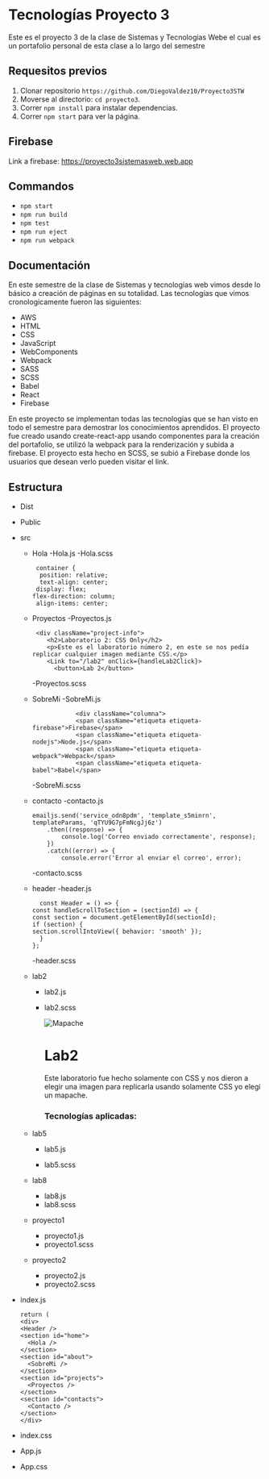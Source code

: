 # Tecnologías Proyecto 3
Este es el proyecto 3 de la clase de Sistemas y Tecnologías Webe el cual es un portafolio personal de esta clase a lo largo del semestre
## Requesitos previos
1. Clonar repositorio `https://github.com/DiegoValdez10/Proyecto3STW`
2. Moverse al directorio: `cd proyecto3`.<br />
3. Correr `npm install` para instalar dependencias.<br />
4. Correr `npm start` para ver la página.
## Firebase
Link a firebase: https://proyecto3sistemasweb.web.app
## Commandos

- `npm start`
- `npm run build`
- `npm test`
- `npm run eject`
- `npm run webpack`

## Documentación
En este semestre de la clase de Sistemas y tecnologías web vimos desde lo básico a creación de páginas en su totalidad. Las tecnologías que vimos cronologicamente fueron las siguientes:
- AWS
- HTML
- CSS
- JavaScript
- WebComponents
- Webpack
- SASS 
- SCSS
- Babel
- React
- Firebase

En este proyecto se implementan todas las tecnologías que se han visto en todo el semestre para demostrar los conocimientos aprendidos. El proyecto fue creado usando create-react-app usando componentes para la creación del portafolio, se utilizó la webpack para la renderización y subida a firebase. El proyecto esta hecho en SCSS, se subió a Firebase donde los usuarios que desean verlo pueden visitar el link.

## Estructura
- Dist
- Public
- src
  - Hola
    -Hola.js
    -Hola.scss
    
         container {
          position: relative;
          text-align: center;
         display: flex;
        flex-direction: column;
         align-items: center;
  - Proyectos
    -Proyectos.js
    
         <div className="project-info">
            <h2>Laboratorio 2: CSS Only</h2>
            <p>Este es el laboratorio número 2, en este se nos pedía replicar cualquier imagen mediante CSS.</p>
            <Link to="/lab2" onClick={handleLab2Click}> 
              <button>Lab 2</button>
              
              
    -Proyectos.scss
  - SobreMi
    -SobreMi.js
    
                    <div className="columna">
                    <span className="etiqueta etiqueta-firebase">Firebase</span>
                    <span className="etiqueta etiqueta-nodejs">Node.js</span>
                    <span className="etiqueta etiqueta-webpack">Webpack</span>
                    <span className="etiqueta etiqueta-babel">Babel</span>
    -SobreMi.scss
  - contacto
    -contacto.js


        emailjs.send('service_odn8pdm', 'template_s5minrn', templateParams, 'qTYU9G7pFmNcgJj6z')
            .then((response) => {
                console.log('Correo enviado correctamente', response);
            })
            .catch((error) => {
                console.error('Error al enviar el correo', error);
    -contacto.scss
  - header
    -header.js
    
          const Header = () => {
        const handleScrollToSection = (sectionId) => {
        const section = document.getElementById(sectionId);
        if (section) {
        section.scrollIntoView({ behavior: 'smooth' });
          }
        };
  
    -header.scss
  - lab2
    - lab2.js
    - lab2.scss
    
         <div>
                <img src={Lab2F} alt="Mapache" className="imagen" />
            <h1 className="titulo">Lab2</h1>
            <p className="parrafo">Este laboratorio fue hecho solamente con CSS y nos dieron a elegir una imagen para replicarla usando solamente CSS yo                  elegí un mapache.</p>
            <h3 className="titulo-tecnologias">Tecnologías aplicadas:</h3>
            <div className="etiquetas2">
            
  - lab5
    - lab5.js
    
    - lab5.scss
  - lab8
    - lab8.js
    - lab8.scss
  - proyecto1
    - proyecto1.js
    - proyecto1.scss
  - proyecto2
    - proyecto2.js
    - proyecto2.scss
- index.js

      return (
      <div>
      <Header />
      <section id="home">
        <Hola />
      </section>
      <section id="about">
        <SobreMi />
      </section>
      <section id="projects">
        <Proyectos />
      </section>
      <section id="contacts">
        <Contacto />
      </section>
      </div>
- index.css
- App.js
- App.css

